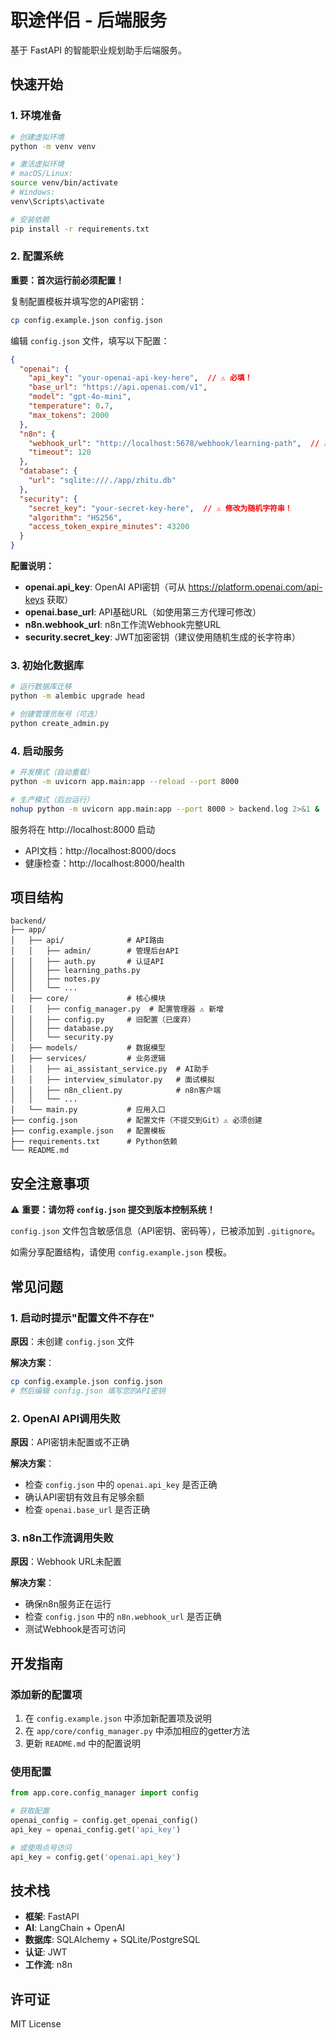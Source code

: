 # 职途伴侣 - 后端服务

基于 FastAPI 的智能职业规划助手后端服务。

## 快速开始

### 1. 环境准备

```bash
# 创建虚拟环境
python -m venv venv

# 激活虚拟环境
# macOS/Linux:
source venv/bin/activate
# Windows:
venv\Scripts\activate

# 安装依赖
pip install -r requirements.txt
```

### 2. 配置系统

**重要：首次运行前必须配置！**

复制配置模板并填写您的API密钥：

```bash
cp config.example.json config.json
```

编辑 `config.json` 文件，填写以下配置：

```json
{
  "openai": {
    "api_key": "your-openai-api-key-here",  // ⚠️ 必填！
    "base_url": "https://api.openai.com/v1",
    "model": "gpt-4o-mini",
    "temperature": 0.7,
    "max_tokens": 2000
  },
  "n8n": {
    "webhook_url": "http://localhost:5678/webhook/learning-path",  // ⚠️ 必填！
    "timeout": 120
  },
  "database": {
    "url": "sqlite:///./app/zhitu.db"
  },
  "security": {
    "secret_key": "your-secret-key-here",  // ⚠️ 修改为随机字符串！
    "algorithm": "HS256",
    "access_token_expire_minutes": 43200
  }
}
```

**配置说明：**

- **openai.api_key**: OpenAI API密钥（可从 https://platform.openai.com/api-keys 获取）
- **openai.base_url**: API基础URL（如使用第三方代理可修改）
- **n8n.webhook_url**: n8n工作流Webhook完整URL
- **security.secret_key**: JWT加密密钥（建议使用随机生成的长字符串）

### 3. 初始化数据库

```bash
# 运行数据库迁移
python -m alembic upgrade head

# 创建管理员账号（可选）
python create_admin.py
```

### 4. 启动服务

```bash
# 开发模式（自动重载）
python -m uvicorn app.main:app --reload --port 8000

# 生产模式（后台运行）
nohup python -m uvicorn app.main:app --port 8000 > backend.log 2>&1 &
```

服务将在 http://localhost:8000 启动

- API文档：http://localhost:8000/docs
- 健康检查：http://localhost:8000/health

## 项目结构

```
backend/
├── app/
│   ├── api/              # API路由
│   │   ├── admin/        # 管理后台API
│   │   ├── auth.py       # 认证API
│   │   ├── learning_paths.py
│   │   ├── notes.py
│   │   └── ...
│   ├── core/             # 核心模块
│   │   ├── config_manager.py  # 配置管理器 ⚠️ 新增
│   │   ├── config.py     # 旧配置（已废弃）
│   │   ├── database.py
│   │   └── security.py
│   ├── models/           # 数据模型
│   ├── services/         # 业务逻辑
│   │   ├── ai_assistant_service.py  # AI助手
│   │   ├── interview_simulator.py   # 面试模拟
│   │   ├── n8n_client.py            # n8n客户端
│   │   └── ...
│   └── main.py           # 应用入口
├── config.json           # 配置文件（不提交到Git）⚠️ 必须创建
├── config.example.json   # 配置模板
├── requirements.txt      # Python依赖
└── README.md
```

## 安全注意事项

⚠️ **重要：请勿将 `config.json` 提交到版本控制系统！**

`config.json` 文件包含敏感信息（API密钥、密码等），已被添加到 `.gitignore`。

如需分享配置结构，请使用 `config.example.json` 模板。

## 常见问题

### 1. 启动时提示"配置文件不存在"

**原因**：未创建 `config.json` 文件

**解决方案**：
```bash
cp config.example.json config.json
# 然后编辑 config.json 填写您的API密钥
```

### 2. OpenAI API调用失败

**原因**：API密钥未配置或不正确

**解决方案**：
- 检查 `config.json` 中的 `openai.api_key` 是否正确
- 确认API密钥有效且有足够余额
- 检查 `openai.base_url` 是否正确

### 3. n8n工作流调用失败

**原因**：Webhook URL未配置

**解决方案**：
- 确保n8n服务正在运行
- 检查 `config.json` 中的 `n8n.webhook_url` 是否正确
- 测试Webhook是否可访问

## 开发指南

### 添加新的配置项

1. 在 `config.example.json` 中添加新配置项及说明
2. 在 `app/core/config_manager.py` 中添加相应的getter方法
3. 更新 `README.md` 中的配置说明

### 使用配置

```python
from app.core.config_manager import config

# 获取配置
openai_config = config.get_openai_config()
api_key = openai_config.get('api_key')

# 或使用点号访问
api_key = config.get('openai.api_key')
```

## 技术栈

- **框架**: FastAPI
- **AI**: LangChain + OpenAI
- **数据库**: SQLAlchemy + SQLite/PostgreSQL
- **认证**: JWT
- **工作流**: n8n

## 许可证

MIT License

